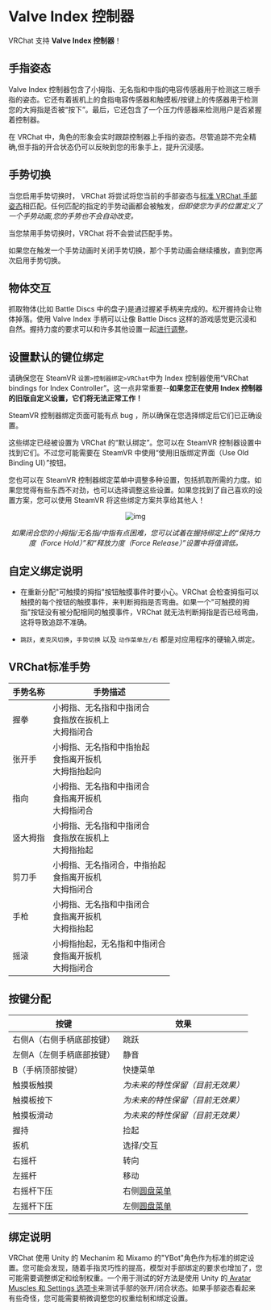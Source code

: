 # Valve Index 控制器

VRChat 支持 **Valve Index 控制器**！

## 手指姿态

Valve Index 控制器包含了小拇指、无名指和中指的电容传感器用于检测这三根手指的姿态。它还有着扳机上的食指电容传感器和触摸板/按键上的传感器用于检测您的大拇指是否被“按下”。最后，它还包含了一个压力传感器来检测用户是否紧握着控制器。

在 VRChat 中，角色的形象会实时跟踪控制器上手指的姿态。尽管追踪不完全精确,但手指的开合状态仍可以反映到您的形象手上，提升沉浸感。

## 手势切换

当您启用手势切换时， VRChat 将尝试将您当前的手部姿态与[标准 VRChat 手部姿态](./valve-index.md)相匹配。任何匹配的指定的手势动画都会被触发，*但即使您为手的位置定义了一个手势动画,您的手势也不会自动改变。*

当您禁用手势切换时，VRChat 将不会尝试匹配手势。

如果您在触发一个手势动画时关闭手势切换，那个手势动画会继续播放，直到您再次启用手势切换。

## 物体交互

抓取物体(比如 Battle Discs 中的盘子)是通过握紧手柄来完成的。松开握持会让物体掉落。使用 Valve Index 手柄可以让像 Battle Discs 这样的游戏感觉更沉浸和自然。握持力度的要求可以和许多其他设置一起[进行调整](./valve-index.md#物体交互)。

## 设置默认的键位绑定

请确保您在 SteamVR `设置>控制器绑定>VRChat`中为 Index 控制器使用“VRChat bindings for Index Controller”。这一点非常重要--**如果您正在使用 Index 控制器的旧版自定义设置，它们将无法正常工作！**

SteamVR 控制器绑定页面可能有点 bug ，所以确保在您选择绑定后它们已正确设置。

这些绑定已经被设置为 VRChat 的“默认绑定”。您可以在 SteamVR 控制器设置中找到它们。不过您可能需要在 SteamVR 中使用“使用旧版绑定界面（Use Old Binding UI）”按钮。

您也可以在 SteamVR 控制器绑定菜单中调整多种设置，包括抓取所需的力度。如果您觉得有些东西不对劲，也可以选择调整这些设置。如果您找到了自己喜欢的设置方案，您可以使用 SteamVR 将这些绑定方案共享给其他人！

<center>

![img](https://cn-nb1.rains3.com/docs-image/controls/valve-index.png)

*如果闭合您的小拇指/无名指/中指有点困难，您可以试着在握持绑定上的“保持力度（Force Hold）”和“释放力度（Force Release）”设置中将值调低。*

</center>

## 自定义绑定说明

- 在重新分配"可触摸的拇指"按钮触摸事件时要小心。VRChat 会检查拇指可以触摸的每个按钮的触摸事件，来判断拇指是否弯曲。如果一个"可触摸的拇指"按钮没有被分配相同的触摸事件，VRChat 就无法判断拇指是否已经弯曲，这将导致追踪不准确。

- `跳跃`，`麦克风切换`，`手势切换` 以及 `动作菜单左/右` 都是对应用程序的硬输入绑定。

## VRChat标准手势

| 手势名称 | 手势描述                                                   |
| -------- | ---------------------------------------------------------- |
| 握拳     | 小拇指、无名指和中指闭合<br>食指放在扳机上<br>大拇指闭合   |
| 张开手   | 小拇指、无名指和中指抬起<br>食指离开扳机<br>大拇指抬起向   |
| 指向     | 小拇指、无名指和中指闭合<br>食指离开扳机<br>大拇指闭合     |
| 竖大拇指 | 小拇指、无名指和中指闭合<br>食指放在扳机上<br>大拇指抬起   |
| 剪刀手   | 小拇指、无名指闭合，中指抬起<br>食指离开扳机<br>大拇指闭合 |
| 手枪     | 小拇指、无名指和中指闭合<br>食指离开扳机<br>大拇指抬起     |
| 摇滚     | 小拇指抬起，无名指和中指闭合<br>食指离开扳机<br>大拇指闭合 |

## 按键分配

| 按键                      | 效果                             |
| ------------------------- | -------------------------------- |
| 右侧A（右侧手柄底部按键） | 跳跃                             |
| 左侧A（左侧手柄底部按键） | 静音                             |
| B（手柄顶部按键）         | 快捷菜单                           |
| 触摸板触摸                | *为未来的特性保留（目前无效果）* |
| 触摸板按下                | *为未来的特性保留（目前无效果）* |
| 触摸板滑动                | *为未来的特性保留（目前无效果）* |
| 握持                      | 捡起                             |
| 扳机                      | 选择/交互                        |
| 右摇杆                    | 转向                             |
| 左摇杆                    | 移动                             |
| 右摇杆下压                | 右侧[圆盘菜单](./action-menu.md) |
| 左摇杆下压                | 左侧[圆盘菜单](./action-menu.md) |

## 绑定说明

VRChat 使用 Unity 的 Mechanim 和 Mixamo 的"YBot"角色作为标准的绑定设置。您可能会发现，随着手指灵巧性的提高，模型对手部绑定的要求也增加了，您可能需要调整绑定和绘制权重。一个用于测试的好方法是使用 Unity 的[ Avatar Muscles 和 Settings 选项卡](https://docs.unity3d.com/Manual/MuscleDefinitions.html)来测试手部的张开/闭合状态。如果手部姿态看起来有些奇怪，您可能需要稍微调整您的权重绘制和绑定设置。

